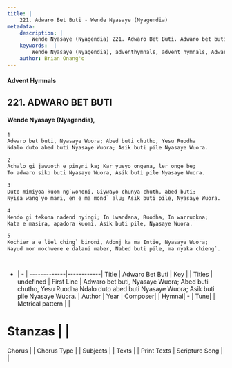 ```yaml
---
title: |
    221. Adwaro Bet Buti - Wende Nyasaye (Nyagendia)
metadata:
    description: |
        Wende Nyasaye (Nyagendia) 221. Adwaro Bet Buti. Adwaro bet buti, Nyasaye Wuora; Abed buti chutho, Yesu Ruodha Ndalo duto abed buti Nyasaye Wuora; Asik buti pile Nyasaye Wuora.  
    keywords:  |
        Wende Nyasaye (Nyagendia), adventhymnals, advent hymnals, Adwaro Bet Buti, Adwaro bet buti, Nyasaye Wuora; Abed buti chutho, Yesu Ruodha Ndalo duto abed buti Nyasaye Wuora; Asik buti pile Nyasaye Wuora.. 
    author: Brian Onang'o
---
```


#### Advent Hymnals
## 221. ADWARO BET BUTI
####  Wende Nyasaye (Nyagendia),

```txt
1
Adwaro bet buti, Nyasaye Wuora; Abed buti chutho, Yesu Ruodha
Ndalo duto abed buti Nyasaye Wuora; Asik buti pile Nyasaye Wuora.

2
Achalo gi jawuoth e pinyni ka; Kar yueyo ongena, ler onge be;
To adwaro siko buti Nyasaye Wuora, Asik buti pile Nyasaye Wuora.

3
Duto mimiyoa kuom ng`wononi, Giywayo chunya chuth, abed buti;
Nyisa wang`yo mari, en e ma mond` alu; Asik buti pile, Nyasaye Wuora.

4
Kendo gi tekona nadend nyingi; In Lwandana, Ruodha, In warruokna;
Kata e masira, apadora kuomi, Asik buti pile, Nyasaye Wuora.

5
Kochier a e liel ching` bironi, Adonj ka ma Intie, Nyasaye Wuora;
Nayud mor mochwere e dalani maber, Nabed buti pile, ma nyaka chieng`.




```

- |   -  |
-------------|------------|
Title | Adwaro Bet Buti |
Key |  |
Titles | undefined |
First Line | Adwaro bet buti, Nyasaye Wuora; Abed buti chutho, Yesu Ruodha Ndalo duto abed buti Nyasaye Wuora; Asik buti pile Nyasaye Wuora. |
Author | 
Year | 
Composer| |
Hymnal|  - |
Tune|  |
Metrical pattern | |
# Stanzas |  |
Chorus |  |
Chorus Type |  |
Subjects | |
Texts |  |
Print Texts | 
Scripture Song |  |
    
